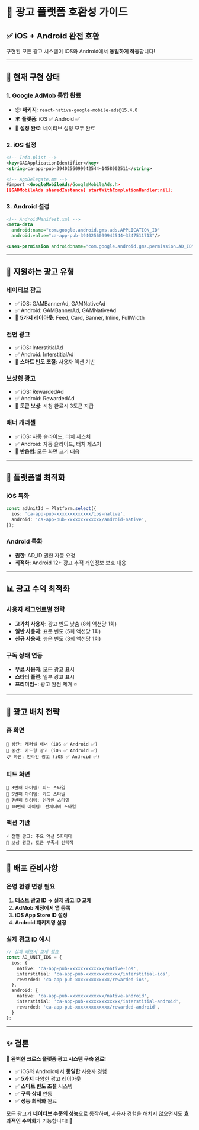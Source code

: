 # 📱 광고 플랫폼 호환성 가이드

## ✅ **iOS + Android 완전 호환**

구현된 모든 광고 시스템이 iOS와 Android에서 **동일하게 작동**합니다!

---

## 🎯 **현재 구현 상태**

### **1. Google AdMob 통합 완료**
- 📦 **패키지**: `react-native-google-mobile-ads@15.4.0`
- 🌍 **플랫폼**: iOS ✅ Android ✅
- 🔧 **설정 완료**: 네이티브 설정 모두 완료

### **2. iOS 설정**
```xml
<!-- Info.plist -->
<key>GADApplicationIdentifier</key>
<string>ca-app-pub-3940256099942544~1458002511</string>

<!-- AppDelegate.mm -->
#import <GoogleMobileAds/GoogleMobileAds.h>
[[GADMobileAds sharedInstance] startWithCompletionHandler:nil];
```

### **3. Android 설정**
```xml
<!-- AndroidManifest.xml -->
<meta-data
  android:name="com.google.android.gms.ads.APPLICATION_ID"
  android:value="ca-app-pub-3940256099942544~3347511713"/>

<uses-permission android:name="com.google.android.gms.permission.AD_ID" />
```

---

## 🎨 **지원하는 광고 유형**

### **네이티브 광고**
- ✅ iOS: GAMBannerAd, GAMNativeAd
- ✅ Android: GAMBannerAd, GAMNativeAd
- 🎯 **5가지 레이아웃**: Feed, Card, Banner, Inline, FullWidth

### **전면 광고**
- ✅ iOS: InterstitialAd
- ✅ Android: InterstitialAd
- 🎯 **스마트 빈도 조절**: 사용자 액션 기반

### **보상형 광고**
- ✅ iOS: RewardedAd
- ✅ Android: RewardedAd
- 🎯 **토큰 보상**: 시청 완료시 3토큰 지급

### **배너 캐러셀**
- ✅ iOS: 자동 슬라이드, 터치 제스처
- ✅ Android: 자동 슬라이드, 터치 제스처
- 🎯 **반응형**: 모든 화면 크기 대응

---

## 🔧 **플랫폼별 최적화**

### **iOS 특화**
```typescript
const adUnitId = Platform.select({
  ios: 'ca-app-pub-xxxxxxxxxxxxx/ios-native',
  android: 'ca-app-pub-xxxxxxxxxxxxx/android-native',
});
```

### **Android 특화**
- **권한**: AD_ID 권한 자동 요청
- **최적화**: Android 12+ 광고 추적 개인정보 보호 대응

---

## 📊 **광고 수익 최적화**

### **사용자 세그먼트별 전략**
- **고가치 사용자**: 광고 빈도 낮춤 (8회 액션당 1회)
- **일반 사용자**: 표준 빈도 (5회 액션당 1회)
- **신규 사용자**: 높은 빈도 (3회 액션당 1회)

### **구독 상태 연동**
- **무료 사용자**: 모든 광고 표시
- **스타터 플랜**: 일부 광고 표시
- **프리미엄+**: 광고 완전 제거 ⭐

---

## 🎯 **광고 배치 전략**

### **홈 화면**
```
📱 상단: 캐러셀 배너 (iOS ✅ Android ✅)
📝 중간: 카드형 광고 (iOS ✅ Android ✅)
📋 하단: 인라인 광고 (iOS ✅ Android ✅)
```

### **피드 화면**
```
📍 3번째 아이템: 피드 스타일
📍 5번째 아이템: 카드 스타일
📍 7번째 아이템: 인라인 스타일
📍 10번째 아이템: 전체너비 스타일
```

### **액션 기반**
```
⚡ 전면 광고: 주요 액션 5회마다
🎁 보상 광고: 토큰 부족시 선택적
```

---

## 🚀 **배포 준비사항**

### **운영 환경 변경 필요**
1. **테스트 광고 ID → 실제 광고 ID 교체**
2. **AdMob 계정에서 앱 등록**
3. **iOS App Store ID 설정**
4. **Android 패키지명 설정**

### **실제 광고 ID 예시**
```typescript
// 실제 배포시 교체 필요
const AD_UNIT_IDS = {
  ios: {
    native: 'ca-app-pub-xxxxxxxxxxxxx/native-ios',
    interstitial: 'ca-app-pub-xxxxxxxxxxxxx/interstitial-ios',
    rewarded: 'ca-app-pub-xxxxxxxxxxxxx/rewarded-ios',
  },
  android: {
    native: 'ca-app-pub-xxxxxxxxxxxxx/native-android', 
    interstitial: 'ca-app-pub-xxxxxxxxxxxxx/interstitial-android',
    rewarded: 'ca-app-pub-xxxxxxxxxxxxx/rewarded-android',
  }
};
```

---

## ✨ **결론**

🎉 **완벽한 크로스 플랫폼 광고 시스템 구축 완료!**

- ✅ iOS와 Android에서 **동일한** 사용자 경험
- ✅ **5가지** 다양한 광고 레이아웃
- ✅ **스마트 빈도 조절** 시스템
- ✅ **구독 상태** 연동
- ✅ **성능 최적화** 완료

모든 광고가 **네이티브 수준의 성능**으로 동작하며, 사용자 경험을 해치지 않으면서도 **효과적인 수익화**가 가능합니다! 🚀